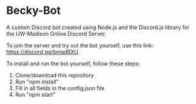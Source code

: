 # Becky-Bot
A custom Discord bot created using Node.js and the Discord.js library for the UW-Madison Online Discord Server.

To join the server and try out the bot yourself, use this link: https://discord.gg/bmadRXU.

To install and run the bot yourself, follow these steps:
1) Clone/download this repository
2) Run "npm install"
3) Fill in all fields in the config.json file
4) Run "npm start"
